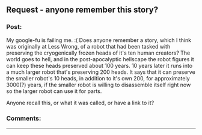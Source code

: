 ## Request - anyone remember this story?

### Post:

My google-fu is failing me. :( Does anyone remember a story, which I think was originally at Less Wrong, of a robot that had been tasked with preserving the cryogenically frozen heads of it's ten human creators? The world goes to hell, and in the post-apocalyptic hellscape the robot figures it can keep these heads preserved about 100 years. 10 years later it runs into a much larger robot that's preserving 200 heads. It says that it can preserve the smaller robot's 10 heads, in addition to it's own 200, for approximately 3000(?) years, if the smaller robot is willing to disassemble itself right now so the larger robot can use it for parts. 

Anyone recall this, or what it was called, or have a link to it?

### Comments:

---

